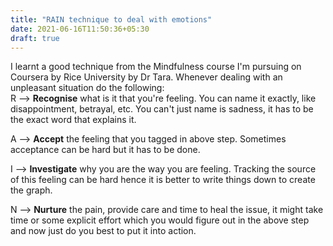 ```yaml
---
title: "RAIN technique to deal with emotions"
date: 2021-06-16T11:50:36+05:30
draft: true
---
```


I learnt a good technique from the Mindfulness course I'm pursuing on Coursera by Rice University by Dr Tara. Whenever dealing with an unpleasant situation do the following:  
R --> **Recognise** what is it that you're feeling. You can name it exactly, like disappointment, betrayal, etc. You can't just name is sadness, it has to be the exact word that explains it.  

A --> **Accept** the feeling that you tagged in above step. Sometimes acceptance can be hard but it has to be done.    

I --> **Investigate** why you are the way you are feeling. Tracking the source of this feeling can be hard hence it is better to write things down to create the graph.   

N --> **Nurture** the pain, provide care and time to heal the issue, it might take time or some explicit effort which you would figure out in the above step and now just do you best to put it into action.  
